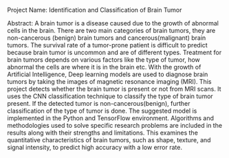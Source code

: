 Project Name: Identification and Classification of Brain Tumor

Abstract: A brain tumor is a disease caused due to the growth of abnormal cells in the brain. There are two main categories of brain tumors, they are non-cancerous (benign) brain tumors and cancerous(malignant) brain tumors. The survival rate of a tumor-prone patient is difficult to predict because brain tumor is uncommon and are of different types. Treatment for brain tumors depends on various factors like the type of tumor, how abnormal the cells are where it is in the brain etc. With the growth of Artificial Intelligence, Deep learning models are used to diagnose brain tumors by taking the images of magnetic resonance imaging (MRI). This project detects whether the brain tumor is present or not from MRI scans. It uses the CNN classification technique to classify the type of brain tumor present. If the detected tumor is non-cancerous(benign), further classification of the type of tumor is done. The suggested model is implemented in the Python and TensorFlow environment. Algorithms and methodologies used to solve specific research problems are included in the results along with their strengths and limitations. This examines the quantitative characteristics of brain tumors, such as shape, texture, and signal intensity, to predict high accuracy with a low error rate.

